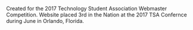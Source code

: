 Created for the 2017 Technology Student Association Webmaster Competition.
Website placed 3rd in the Nation at the 2017 TSA Confernce during June in Orlando, Florida.
